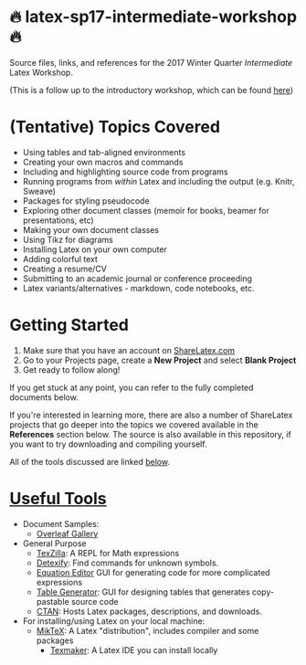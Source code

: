 # :fire: latex-sp17-intermediate-workshop :fire:
Source files, links, and references for the 2017 Winter Quarter *Intermediate* Latex Workshop. 

(This is a follow up to the introductory workshop, which can be found [here](https://github.com/UCSD-SUMS/latex-sp17-intro-workshop))

# (Tentative) Topics Covered
* Using tables and tab-aligned environments
* Creating your own macros and commands
* Including and highlighting source code from programs
* Running programs from _within_ Latex and including the output (e.g. Knitr, Sweave)
* Packages for styling pseudocode
* Exploring other document classes (memoir for books, beamer for presentations, etc)
* Making your own document classes
* Using Tikz for diagrams 
* Installing Latex on your own computer
* Adding colorful text
* Creating a resume/CV
* Submitting to an academic journal or conference proceeding
* Latex variants/alternatives - markdown, code notebooks, etc.

# Getting Started
1. Make sure that you have an account on [ShareLatex.com](https://www.sharelatex.com)
2. Go to your Projects page, create a **New Project** and select **Blank Project**
3. Get ready to follow along!

If you get stuck at any point, you can refer to the fully completed documents below.

If you're interested in learning more, there are also a number of ShareLatex projects that go deeper into the topics we covered available in the **References** section below. The source is also available in this repository, if you want to try downloading and compiling yourself.

All of the tools discussed are linked [below](#useful-tools).

# [Useful Tools](#useful-tools)
* Document Samples:
  * [Overleaf Gallery](https://www.overleaf.com/gallery)
* General Purpose
  * [TexZilla](https://fred-wang.github.io/TeXZilla/): A REPL for Math expressions
  * [Detexify](http://detexify.kirelabs.org/classify.html): Find commands for unknown symbols.
  * [Equation Editor](https://www.codecogs.com/latex/eqneditor.php) GUI for generating code for more complicated expressions
  * [Table Generator](http://www.tablesgenerator.com/): GUI for designing tables that generates copy-pastable source code
  * [CTAN](https://www.ctan.org/pkg): Hosts Latex packages, descriptions, and downloads.
* For installing/using Latex on your local machine:
  * [MikTeX](https://miktex.org/): A Latex "distribution", includes compiler and some packages
    * [Texmaker](http://www.xm1math.net/texmaker/): A Latex IDE you can install locally
